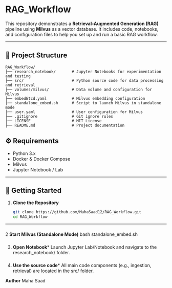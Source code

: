 # RAG_Workflow
This repository demonstrates a **Retrieval-Augmented Generation (RAG)** pipeline using **Milvus** as a vector database. It includes code, notebooks, and configuration files to help you set up and run a basic RAG workflow.

---

## 📁 Project Structure
```
RAG_Workflow/
├── research_notebook/       # Jupyter Notebooks for experimentation and testing
├── src/                     # Python source code for data processing and retrieval
├── volumes/milvus/          # Data volume and configuration for Milvus
├── embedEtcd.yaml           # Milvus embedding configuration
├── standalone_embed.sh      # Script to launch Milvus in standalone mode
├── user.yaml                # User configuration for Milvus
├── .gitignore               # Git ignore rules
├── LICENSE                  # MIT License
├── README.md                # Project documentation
```



## ⚙️ Requirements

- Python 3.x
- Docker & Docker Compose
- Milvus
- Jupyter Notebook / Lab

---

## 🚀 Getting Started

1. **Clone the Repository**
   ```bash
   git clone https://github.com/MahaSaad12/RAG_Workflow.git
   cd RAG_Workflow


---

###
2 **Start Milvus (Standalone Mode)**
bash standalone_embed.sh

###
3. **Open Notebook***
   Launch Jupyter Lab/Notebook and navigate to the research_notebook/ folder.
###   
4. **Use the source code***
All main code components (e.g., ingestion, retrieval) are located in the src/ folder.



**Author**
Maha Saad
